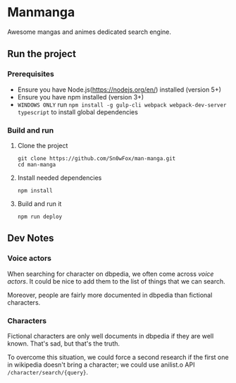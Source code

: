 # Manmanga

Awesome mangas and animes dedicated search engine.

## Run the project

### Prerequisites

- Ensure you have Node.js(https://nodejs.org/en/) installed (version 5+)
- Ensure you have npm installed (version 3+)
- `WINDOWS ONLY` run `npm install -g gulp-cli webpack webpack-dev-server typescript` to install global dependencies

### Build and run

1. Clone the project

    ```shell
    git clone https://github.com/Sn0wFox/man-manga.git
    cd man-manga
    ```

2. Install needed dependencies

    ```shell
    npm install
    ```

3. Build and run it

    ```shell
    npm run deploy
    ```

## Dev Notes

### Voice actors

When searching for character on dbpedia,
we often come across _voice actors_.
It could be nice to add them to the list of things that
we can search.

Moreover, people are fairly more documented in dbpedia than
fictional characters.

### Characters

Fictional characters are only well documents in dbpedia if
they are well known.
That's sad, but that's the truth.

To overcome this situation, we could force a second research
if the first one in wikipedia doesn't bring a character;
we could use anilist.o API `/character/search/{query}`.
